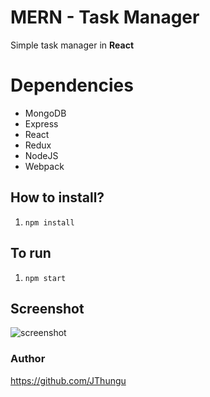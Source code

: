 # MERN - Task Manager

Simple task manager in **React**

# Dependencies

- MongoDB
- Express
- React
- Redux
- NodeJS
- Webpack

## How to install?

1) `npm install`

## To run

1) `npm start`

## Screenshot

![screenshot](https://github.com/Ripper-No-Chart/Task-Manager/blob/master/src/public/img/print.png)

### Author

https://github.com/JThungu

